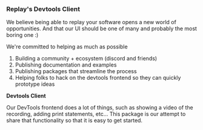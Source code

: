 ### Replay's Devtools Client

We believe being able to replay your software opens a new world of opportunities. And that our UI should be one of many and probably the most boring one :)

We're committed to helping as much as possible

1. Building a community + ecosystem (discord and friends)
2. Publishing documentation and examples
3. Publishing packages that streamline the process
4. Helping folks to hack on the devtools frontend so they can quickly prototype ideas

**Devtools Client**

Our DevTools frontend does a lot of things, such as showing a video of the recording, adding print statements, etc... This package is our attempt to share that functionality so that it is easy to get started.
